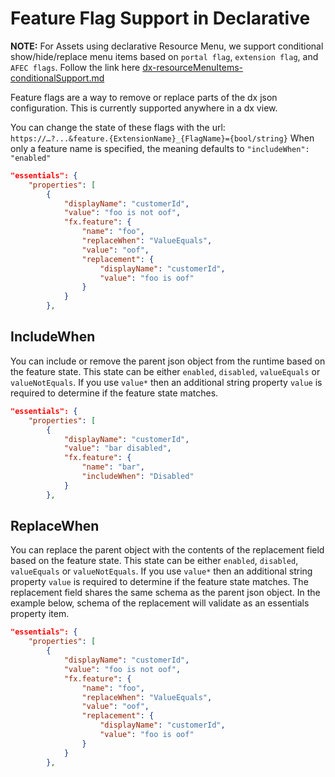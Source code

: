 <a name="feature-flag-support-in-declarative"></a>
# Feature Flag Support in Declarative

**NOTE:** For Assets using declarative Resource Menu, we support conditional show/hide/replace menu items based on ```portal flag```, ```extension flag```, and ```AFEC flags```. Follow the link here [dx-resourceMenuItems-conditionalSupport.md](dx-resourceMenuItems-conditionalSupport.md)

Feature flags are a way to remove or replace parts of the dx json configuration. This is currently supported anywhere in a dx view.

You can change the state of these flags with the url:
<code>https://…?...&feature.{ExtensionName}_{FlagName}={bool/string}</code>
When only a feature name is specified, the meaning defaults to <code>"includeWhen": "enabled"</code>
```json
"essentials": {
    "properties": [
        {
            "displayName": "customerId",
            "value": "foo is not oof",
            "fx.feature": {
                "name": "foo",
                "replaceWhen": "ValueEquals",
                "value": "oof",
                "replacement": {
                    "displayName": "customerId",
                    "value": "foo is oof"
                }
            }
        },
```

<a name="feature-flag-support-in-declarative-includewhen"></a>
## IncludeWhen
You can include or remove the parent json object from the runtime based on the feature state. This state can be either <code>enabled</code>, <code>disabled</code>, <code>valueEquals</code> or <code>valueNotEquals</code>. If you use <code>value*</code> then an additional string property <code>value</code> is required to determine if the feature state matches.
```json
"essentials": {
    "properties": [
        {
            "displayName": "customerId",
            "value": "bar disabled",
            "fx.feature": {
                "name": "bar",
                "includeWhen": "Disabled"
            }
        },
```

<a name="feature-flag-support-in-declarative-replacewhen"></a>
## ReplaceWhen
You can replace the parent object with the contents of the replacement field based on the feature state. This state can be either <code>enabled</code>, <code>disabled</code>, <code>valueEquals</code> or <code>valueNotEquals</code>. If you use <code>value*</code> then an additional string property <code>value</code> is required to determine if the feature state matches.
The replacement field shares the same schema as the parent json object. In the example below, schema of the replacement will validate as an essentials property item.
```json
"essentials": {
    "properties": [
        {
            "displayName": "customerId",
            "value": "foo is not oof",
            "fx.feature": {
                "name": "foo",
                "replaceWhen": "ValueEquals",
                "value": "oof",
                "replacement": {
                    "displayName": "customerId",
                    "value": "foo is oof"
                }
            }
        },
```
